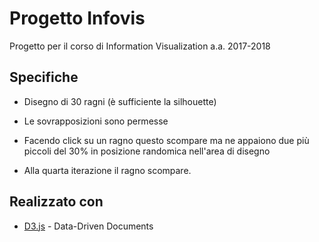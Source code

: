 # Progetto Infovis

Progetto per il corso di Information Visualization a.a. 2017-2018

## Specifiche

* Disegno di 30 ragni (è sufficiente la silhouette)

* Le sovrapposizioni sono permesse

* Facendo click su un ragno questo scompare ma ne appaiono due più piccoli del 30%
in posizione randomica nell'area di disegno

* Alla quarta iterazione il ragno scompare.

## Realizzato con

* [D3.js](https://d3js.org/) - Data-Driven Documents
